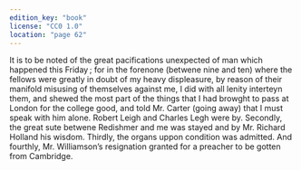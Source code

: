 ```yaml
---
edition_key: "book"
license: "CC0 1.0"
location: "page 62"
---
```

It is to be noted of the great
pacifications unexpected of man which happened this Friday ; for
in the forenone (betwene nine and ten) where the fellows were
greatly in doubt of my heavy displeasure, by reason of their
manifold misusing of themselves against me, I did with all lenity
interteyn them, and shewed the most part of the things that I
had browght to pass at London for the college good, and told
Mr. Carter (going away) that I must speak with him alone.
Robert Leigh and Charles Legh were by. Secondly, the great sute
betwene Redishmer and me was stayed and by Mr. Richard
Holland his wisdom. Thirdly, the organs uppon condition was
admitted. And fourthly, Mr. Williamson’s resignation granted for
a preacher to be gotten from Cambridge.
